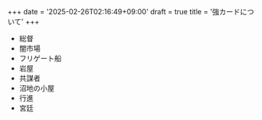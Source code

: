 +++
date = '2025-02-26T02:16:49+09:00'
draft = true
title = '強カードについて'
+++

* 総督
* 闇市場
* フリゲート船
* 岩屋
* 共謀者
* 沼地の小屋
* 行進
* 宮廷
